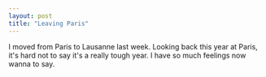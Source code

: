```yaml
---
layout: post
title: "Leaving Paris"
---
```


I moved from Paris to Lausanne last week. Looking back this year at Paris, it's hard not to say it's a really tough year. I have so much feelings now wanna to say.
